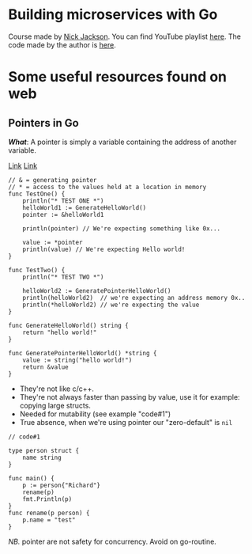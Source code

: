 # Building microservices with Go

Course made by [Nick Jackson](https://www.youtube.com/c/NicJackson).
You can find YouTube
playlist [here](https://www.youtube.com/watch?v=VzBGi_n65iU&list=PLmD8u-IFdreyh6EUfevBcbiuCKzFk0EW_).
The code made by the author is [here](https://github.com/nicholasjackson/building-microservices-youtube/tree/main).

# Some useful resources found on web

## Pointers in Go

***What***: A pointer is simply a variable containing the address of another variable.

[Link](https://medium.com/@meeusdylan/when-to-use-pointers-in-go-44c15fe04eac)
[Link](https://medium.com/@annapeterson89/whats-the-point-of-golang-pointers-everything-you-need-to-know-ac5e40581d4d)

```
// & = generating pointer
// * = access to the values held at a location in memory
func TestOne() {
	println("* TEST ONE *")
	helloWorld1 := GenerateHelloWorld()
	pointer := &helloWorld1

	println(pointer) // We're expecting something like 0x...

	value := *pointer
	println(value) // We're expecting Hello world!
}

func TestTwo() {
	println("* TEST TWO *")

	helloWorld2 := GeneratePointerHelloWorld()
	println(helloWorld2)  // we're expecting an address memory 0x..
	println(*helloWorld2) // we're expecting the value
}

func GenerateHelloWorld() string {
	return "hello world!"
}

func GeneratePointerHelloWorld() *string {
	value := string("hello world!")
	return &value
}
```

- They're not like c/c++.
- They're not always faster than passing by value, use it for example: copying large structs.
- Needed for mutability (see example "code#1")
- True absence, when we're using pointer our "zero-default" is `nil`

```
// code#1

type person struct {
    name string
}

func main() {
    p := person{"Richard"}
    rename(p)
    fmt.Println(p)
}
func rename(p person) {
    p.name = "test"
}
```

*NB.* pointer are not safety for concurrency. Avoid on go-routine.




